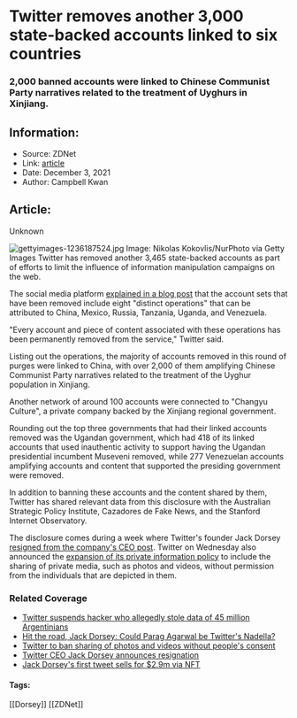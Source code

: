 # Twitter removes another 3,000 state-backed accounts linked to six countries
### 2,000 banned accounts were linked to Chinese Communist Party narratives related to the treatment of Uyghurs in Xinjiang.

## Information:
+ Source: ZDNet
+ Link: [article](https://www.zdnet.com/article/twitter-removes-another-3000-state-backed-accounts-linked-to-six-countries/)
+ Date: December 3, 2021
+ Author: Campbell Kwan


## Article:
Unknown

![gettyimages-1236187524.jpg](https://www.zdnet.com/a/img/resize/26e070b311f9f74141753d72a1aea4c087829b75/2021/12/03/f8736812-4a8f-4f83-897f-b70a662a2e48/gettyimages-1236187524.jpg?fit=bounds&auto=webp)
 Image: Nikolas Kokovlis/NurPhoto via Getty Images
 Twitter has removed another 3,465 state-backed accounts as part of efforts to limit the influence of information manipulation campaigns on the web. 

The social media platform [explained in a blog post](https://blog.twitter.com/en_us/topics/company/2021/disclosing-state-linked-information-operations-we-ve-removed) that the account sets that have been removed include eight "distinct operations" that can be attributed to China, Mexico, Russia, Tanzania, Uganda, and Venezuela. 

"Every account and piece of content associated with these operations has been permanently removed from the service," Twitter said. 

Listing out the operations, the majority of accounts removed in this round of purges were linked to China, with over 2,000 of them amplifying Chinese Communist Party narratives related to the treatment of the Uyghur population in Xinjiang. 

Another network of around 100 accounts were connected to "Changyu Culture", a private company backed by the Xinjiang regional government. 

Rounding out the top three governments that had their linked accounts removed was the Ugandan government, which had 418 of its linked accounts that used inauthentic activity to support having the Ugandan presidential incumbent Museveni removed, while 277 Venezuelan accounts amplifying accounts and content that supported the presiding government were removed. 

In addition to banning these accounts and the content shared by them, Twitter has shared relevant data from this disclosure with the Australian Strategic Policy Institute, Cazadores de Fake News, and the Stanford Internet Observatory. 






The disclosure comes during a week where Twitter's founder Jack Dorsey [resigned from the company's CEO post](https://www.zdnet.com/article/twitter-ceo-jack-dorsey-announces-resignation/). Twitter on Wednesday also announced the [expansion of its private information policy](https://www.zdnet.com/article/twitter-to-ban-sharing-of-photos-and-videos-without-peoples-consent/) to include the sharing of private media, such as photos and videos, without permission from the individuals that are depicted in them. 

### Related Coverage

* [Twitter suspends hacker who allegedly stole data of 45 million Argentinians](/article/twitter-suspends-hacker-who-stole-data-of-46-million-argentinians/)
* [Hit the road, Jack Dorsey: Could Parag Agarwal be Twitter's Nadella?](/article/hit-the-road-jack-dorsey-can-parag-agarwal-be-twitters-nadella/)
* [Twitter to ban sharing of photos and videos without people's consent](/article/twitter-to-ban-sharing-of-photos-and-videos-without-peoples-consent/)
* [Twitter CEO Jack Dorsey announces resignation](/article/twitter-ceo-jack-dorsey-announces-resignation/)
* [Jack Dorsey's first tweet sells for $2.9m via NFT](/article/jack-dorseys-first-tweet-sells-for-2-9m-via-nft/)





#### Tags:
[[Dorsey]] [[ZDNet]]
